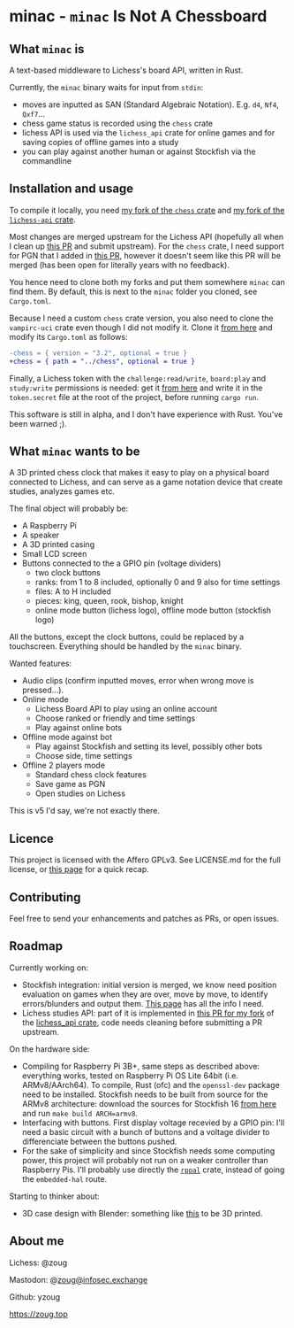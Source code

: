 # minac - `minac` Is Not A Chessboard

## What `minac` is

A text-based middleware to Lichess's board API, written in Rust.

Currently, the `minac` binary waits for input from `stdin`:

* moves are inputted as SAN (Standard Algebraic Notation). E.g. `d4`, `Nf4`, `Qxf7`...
* chess game status is recorded using the `chess` crate
* lichess API is used via the `lichess_api` crate for online games and for saving copies of offline games into a study
* you can play against another human or against Stockfish via the commandline

## Installation and usage

To compile it locally, you need [my fork of the `chess` crate](https://github.com/yzoug/chess) and [my fork of the `lichess-api` crate](https://github.com/yzoug/lichess-api).

Most changes are merged upstream for the Lichess API (hopefully all when I clean up [this PR](https://github.com/yzoug/lichess-api/pull/2) and submit upstream). For the `chess` crate, I need support for PGN that I added in [this PR](https://github.com/jordanbray/chess/pull/71), however it doesn't seem like this PR will be merged (has been open for literally years with no feedback).

You hence need to clone both my forks and put them somewhere `minac` can find them. By default, this is next to the `minac` folder you cloned, see `Cargo.toml`.

Because I need a custom `chess` crate version, you also need to clone the `vampirc-uci` crate even though I did not modify it. Clone it [from here](https://github.com/vampirc/vampirc-uci) and modify its `Cargo.toml` as follows:

```diff
-chess = { version = "3.2", optional = true }
+chess = { path = "../chess", optional = true }
```

Finally, a Lichess token with the `challenge:read/write`, `board:play` and `study:write` permissions is needed: get it [from here](https://lichess.org/account/oauth/token) and write it in the `token.secret` file at the root of the project, before running `cargo run`.

This software is still in alpha, and I don't have experience with Rust. You've been warned ;).

## What `minac` wants to be

A 3D printed chess clock that makes it easy to play on a physical board connected to Lichess, and can serve as a game notation device that create studies, analyzes games etc.

The final object will probably be:

* A Raspberry Pi
* A speaker
* A 3D printed casing
* Small LCD screen
* Buttons connected to the a GPIO pin (voltage dividers)
    * two clock buttons
    * ranks: from 1 to 8 included, optionally 0 and 9 also for time settings
    * files: A to H included
    * pieces: king, queen, rook, bishop, knight
    * online mode button (lichess logo), offline mode button (stockfish logo)

All the buttons, except the clock buttons, could be replaced by a touchscreen. Everything should be handled by the `minac` binary.

Wanted features:

* Audio clips (confirm inputted moves, error when wrong move is pressed...).
* Online mode
    * Lichess Board API to play using an online account
    * Choose ranked or friendly and time settings
    * Play against online bots
* Offline mode against bot
    * Play against Stockfish and setting its level, possibly other bots
    * Choose side, time settings
* Offline 2 players mode
    * Standard chess clock features
    * Save game as PGN
    * Open studies on Lichess

This is v5 I'd say, we're not exactly there.

## Licence

This project is licensed with the Affero GPLv3. See LICENSE.md for the full license, or [this page](https://choosealicense.com/licenses/agpl-3.0/) for a quick recap.

## Contributing

Feel free to send your enhancements and patches as PRs, or open issues.

## Roadmap

Currently working on:

* Stockfish integration: initial version is merged, we know need position evaluation on games when they are over, move by move, to identify errors/blunders and output them. [This page](https://github.com/official-stockfish/Stockfish/wiki/UCI-%26-Commands) has all the info I need.
* Lichess studies API: part of it is implemented in [this PR for my fork](https://github.com/yzoug/lichess-api/pull/2) of the [lichess\_api crate](https://github.com/ion232/lichess-api), code needs cleaning before submitting a PR upstream.

On the hardware side:

* Compiling for Raspberry Pi 3B+, same steps as described above: everything works, tested on Raspberry Pi OS Lite 64bit (i.e. ARMv8/AArch64). To compile, Rust (ofc) and the `openssl-dev` package need to be installed. Stockfish needs to be built from source for the ARMv8 architecture: download the sources for Stockfish 16 [from here](https://github.com/official-stockfish/Stockfish/archive/sf_16.zip) and run `make build ARCH=armv8`.
* Interfacing with buttons. First display voltage recevied by a GPIO pin: I'll need a basic circuit with a bunch of buttons and a voltage divider to differenciate between the buttons pushed.
* For the sake of simplicity and since Stockfish needs some computing power, this project will probably not run on a weaker controller than Raspberry Pis. I'll probably use directly the [`rppal`](https://github.com/golemparts/rppal) crate, instead of going the `embedded-hal` route.

Starting to thinker about:

* 3D case design with Blender: something like [this](https://www.thingiverse.com/thing:3154742) to be 3D printed.

## About me

Lichess: @zoug

Mastodon: @zoug@infosec.exchange

Github: yzoug

https://zoug.top

